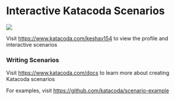 # Interactive Katacoda Scenarios

[![](http://shields.katacoda.com/katacoda/keshav154/count.svg)](https://www.katacoda.com/keshav154 "Get your profile on Katacoda.com")

Visit https://www.katacoda.com/keshav154 to view the profile and interactive scenarios

### Writing Scenarios
Visit https://www.katacoda.com/docs to learn more about creating Katacoda scenarios

For examples, visit https://github.com/katacoda/scenario-example
